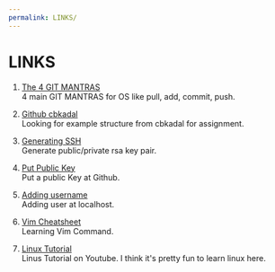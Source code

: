 ```yaml
---
permalink: LINKS/
---
```


# LINKS

1. [The 4 GIT MANTRAS](https://osp4diss.vlsm.org/osp-119.html)<br>
4 main GIT MANTRAS for OS like pull, add, commit, push.

2. [Github cbkadal](https://github.com/cbkadal/os232)<br>
Looking for example structure from cbkadal for assignment.

3. [Generating SSH](https://osp4diss.vlsm.org/osp-110.html)<br>
Generate public/private rsa key pair.

4. [Put Public Key](https://osp4diss.vlsm.org/osp-111.html)<br>
Put a public Key at Github.

5. [Adding username](https://doit.vlsm.org/022.html)<br>
Adding user at localhost.

6. [Vim Cheatsheet](https://vim.rtorr.com)<br>
Learning Vim Command.

7. [Linux Tutorial](https://www.youtube.com/watch?v=BMGixkvJ-6w)<br>
Linus Tutorial on Youtube. I think it's pretty fun to learn linux here.

